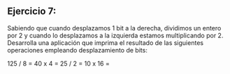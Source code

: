 ## Ejercicio 7:
Sabiendo que cuando desplazamos 1 bit a la derecha, dividimos un entero por 2 y cuando lo desplazamos 
a la izquierda estamos multiplicando por 2. Desarrolla una aplicación que imprima el resultado de las 
siguientes operaciones empleando desplazamiento de bits:


125 / 8 = 
40 x 4 =
25 / 2 =
10 x 16 =

